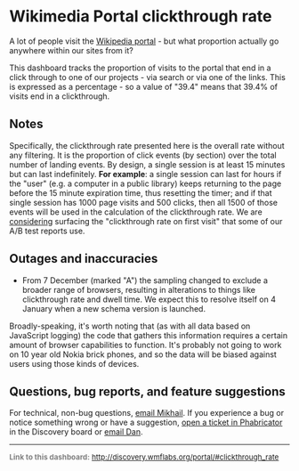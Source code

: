 Wikimedia Portal clickthrough rate
=======

A lot of people visit the [Wikipedia portal](https://www.wikipedia.org) - but what proportion actually go anywhere within our sites from it?

This dashboard tracks the proportion of visits to the portal that end in a click through to one of our projects - via search or via one of the links. This is expressed as a percentage - so a value of "39.4" means that 39.4% of visits end in a clickthrough.

Notes
------

Specifically, the clickthrough rate presented here is the overall rate without any filtering. It is the proportion of click events (by section) over the total number of landing events. By design, a single session is at least 15 minutes but can last indefinitely. **For example**: a single session can last for hours if the "user" (e.g. a computer in a public library) keeps returning to the page before the 15 minute expiration time, thus resetting the timer; and if that single session has 1000 page visits and 500 clicks, then all 1500 of those events will be used in the calculation of the clickthrough rate. We are [considering](https://phabricator.wikimedia.org/T134199) surfacing the "clickthrough rate on first visit" that some of our A/B test reports use.

Outages and inaccuracies
------

* From 7 December (marked "A") the sampling changed to exclude a broader range of browsers, resulting in alterations to things
like clickthrough rate and dwell time. We expect this to resolve itself on 4 January when a new schema version is launched.

Broadly-speaking, it's worth noting that (as with all data based on JavaScript logging) the code that gathers this information requires a certain amount of browser capabilities to function. It's probably not going to work on 10 year old Nokia brick phones, and so the data will be biased against users using those kinds of devices.

Questions, bug reports, and feature suggestions
------
For technical, non-bug questions, [email Mikhail](mailto:mpopov@wikimedia.org?subject=Dashboard%20Question). If you experience a bug or notice something wrong or have a suggestion, [open a ticket in Phabricator](https://phabricator.wikimedia.org/maniphest/task/create/?projects=Discovery) in the Discovery board or [email Dan](mailto:dgarry@wikimedia.org?subject=Dashboard%20Question).

<hr style="border-color: gray;">
<p style="font-size: small; color: gray;">
  <strong>Link to this dashboard:</strong>
  <a href="http://discovery.wmflabs.org/portal/#clickthrough_rate">
    http://discovery.wmflabs.org/portal/#clickthrough_rate
  </a>
</p>
